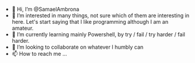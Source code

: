 - 👋 Hi, I’m @SamaelAmbrona
- 👀 I’m interested in many things, not sure which of them are interesting in here. Let's start saying that I like programming although I am an amateur.
- 🌱 I’m currently learning mainly Powershell, by try / fail / try harder / fail harder.
- 💞️ I’m looking to collaborate on whatever I humbly can
- 📫 How to reach me ...

<!---
SamaelAmbrona/SamaelAmbrona is a ✨ special ✨ repository because its `README.md` (this file) appears on your GitHub profile.
You can click the Preview link to take a look at your changes.
--->
